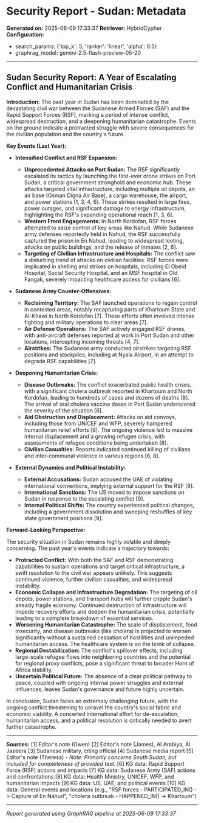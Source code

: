 # Security Report - Sudan: Metadata

**Generated on:** 2025-06-09 17:33:37
**Retriever:** HybridCypher
**Configuration:**
- search_params: {'top_k': 5, 'ranker': 'linear', 'alpha': 0.5}
- graphrag_model: gemini-2.5-flash-preview-05-20

---

## Sudan Security Report: A Year of Escalating Conflict and Humanitarian Crisis

**Introduction:**
The past year in Sudan has been dominated by the devastating civil war between the Sudanese Armed Forces (SAF) and the Rapid Support Forces (RSF), marking a period of intense conflict, widespread destruction, and a deepening humanitarian catastrophe. Events on the ground indicate a protracted struggle with severe consequences for the civilian population and the country's future.

**Key Events (Last Year):**

*   **Intensified Conflict and RSF Expansion:**
    *   **Unprecedented Attacks on Port Sudan:** The RSF significantly escalated its tactics by launching the first-ever drone strikes on Port Sudan, a critical government stronghold and economic hub. These attacks targeted vital infrastructure, including multiple oil depots, an air base (Osman Digna Air Base), a cargo warehouse, the airport, and power stations [1, 3, 4, 6]. These strikes resulted in large fires, power outages, and significant damage to energy infrastructure, highlighting the RSF's expanding operational reach [1, 3, 6].
    *   **Western Front Engagements:** In North Kordofan, RSF forces attempted to seize control of key areas like Nahud. While Sudanese army defenses reportedly held in Nahud, the RSF successfully captured the prison in En Nahud, leading to widespread looting, attacks on public buildings, and the release of inmates [2, 6].
    *   **Targeting of Civilian Infrastructure and Hospitals:** The conflict saw a disturbing trend of attacks on civilian facilities. RSF forces were implicated in shelling and strikes on hospitals, including El Obeid Hospital, Social Security Hospital, and an MSF hospital in Old Fangak, severely impacting healthcare access for civilians [6].

*   **Sudanese Army Counter-Offensives:**
    *   **Reclaiming Territory:** The SAF launched operations to regain control in contested areas, notably recapturing parts of Khartoum State and Al-Khawi in North Kordofan [7]. These efforts often involved intense fighting and military operations to clear areas [7].
    *   **Air Defense Operations:** The SAF actively engaged RSF drones, with anti-aircraft defenses reported at work in Port Sudan and other locations, intercepting incoming threats [4, 7].
    *   **Airstrikes:** The Sudanese army conducted airstrikes targeting RSF positions and stockpiles, including at Nyala Airport, in an attempt to degrade RSF capabilities [7].

*   **Deepening Humanitarian Crisis:**
    *   **Disease Outbreaks:** The conflict exacerbated public health crises, with a significant cholera outbreak reported in Khartoum and North Kordofan, leading to hundreds of cases and dozens of deaths [8]. The arrival of oral cholera vaccine doses in Port Sudan underscored the severity of the situation [6].
    *   **Aid Obstruction and Displacement:** Attacks on aid convoys, including those from UNICEF and WFP, severely hampered humanitarian relief efforts [8]. The ongoing violence led to massive internal displacement and a growing refugee crisis, with assessments of refugee conditions being undertaken [8].
    *   **Civilian Casualties:** Reports indicated continued killing of civilians and inter-communal violence in various regions [6, 8].

*   **External Dynamics and Political Instability:**
    *   **External Accusations:** Sudan accused the UAE of violating international conventions, implying external support for the RSF [9].
    *   **International Sanctions:** The US moved to impose sanctions on Sudan in response to the escalating conflict [9].
    *   **Internal Political Shifts:** The country experienced political changes, including a government dissolution and sweeping reshuffles of key state government positions [9].

**Forward-Looking Perspective:**

The security situation in Sudan remains highly volatile and deeply concerning. The past year's events indicate a trajectory towards:

*   **Protracted Conflict:** With both the SAF and RSF demonstrating capabilities to sustain operations and target critical infrastructure, a swift resolution to the civil war appears unlikely. This suggests continued violence, further civilian casualties, and widespread instability.
*   **Economic Collapse and Infrastructure Degradation:** The targeting of oil depots, power stations, and transport hubs will further cripple Sudan's already fragile economy. Continued destruction of infrastructure will impede recovery efforts and deepen the humanitarian crisis, potentially leading to a complete breakdown of essential services.
*   **Worsening Humanitarian Catastrophe:** The scale of displacement, food insecurity, and disease outbreaks (like cholera) is projected to worsen significantly without a sustained cessation of hostilities and unimpeded humanitarian access. The healthcare system is on the brink of collapse.
*   **Regional Destabilization:** The conflict's spillover effects, including large-scale refugee flows into neighboring countries and the potential for regional proxy conflicts, pose a significant threat to broader Horn of Africa stability.
*   **Uncertain Political Future:** The absence of a clear political pathway to peace, coupled with ongoing internal power struggles and external influences, leaves Sudan's governance and future highly uncertain.

In conclusion, Sudan faces an extremely challenging future, with the ongoing conflict threatening to unravel the country's social fabric and economic viability. A concerted international effort for de-escalation, humanitarian access, and a political resolution is critically needed to avert further catastrophe.

---
**Sources:**
[1] Editor's note (Owen)
[2] Editor's note (James), Al Arabiya, Al Jazeera
[3] Sudanese military, citing official
[4] Sudanese media report
[5] Editor's note (Theresa) - *Note: Primarily concerns South Sudan, but included for completeness of provided text.*
[6] KG data: Rapid Support Force (RSF) actions and impacts
[7] KG data: Sudanese Army (SAF) actions and confrontations
[8] KG data: Health Ministry, UNICEF, WFP, and humanitarian impacts
[9] KG data: US, UAE, and political events
[10] KG data: General events and locations (e.g., "RSF forces - PARTICIPATED_IN() -> Capture of En Nahud", "cholera outbreak - HAPPENED_IN() -> Khartoum")

---

*Report generated using GraphRAG pipeline at 2025-06-09 17:33:37*